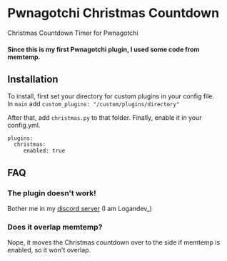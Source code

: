 # Pwnagotchi Christmas Countdown

Christmas Countdown Timer for Pwnagotchi

#### Since this is my first Pwnagotchi plugin, I used some code from memtemp.

## Installation

To install, first set your directory for custom plugins in your config file.  
In `main` add `custom_plugins: "/custom/plugins/directory"`

After that, add `christmas.py` to that folder.
Finally, enable it in your config.yml.  

    plugins:
      christmas:
         enabled: true

## FAQ

### The plugin doesn't work!

Bother me in my [discord server](https://discord.gg/VuhvYRz) (I am Logandev\_)

### Does it overlap memtemp?

Nope, it moves the Christmas countdown over to the side if memtemp is enabled, so it won't overlap.
